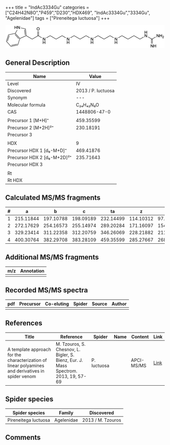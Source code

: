 +++
title = "IndAc3334Gu"
categories = ["C24H42N8O","P459","D230","HDX469",
"IndAc3334Gu","3334Gu",
"Agelenidae"]
tags = ["Pireneitega luctuosa"]
+++

![](/img/IndAc3334Gu.png)

## General Description

| Name                        | Value              |
|-----------------------------|--------------------|
| Level                       | IV                 |
| Discovered                  | 2013 / P. luctuosa |
| Synonym                     | ---                |
| Molecular formula           | C₂₄H₄₂N₈O          |
| CAS                         | 1448806-47-0       |
|                             |                    |
| Precursor 1 [M+H]⁺          | 459.35599          |
| Precursor 2 [M+2H]²⁺        | 230.18191          |
| Precursor 3                 |                    |
|                             |                    |
| HDX                         | 9                  |
| Precursor HDX 1 [d₉-M+D]⁺   | 469.41876          |
| Precursor HDX 2 [d₉-M+2D]²⁺ | 235.71643          |
| Precursor HDX 3             |                    |
|                             |                    |
| Rt                          |                    |
| Rt HDX                      |                    |

## Calculated MS/MS fragments

| # | a         | b         | c         | ta        | z         | y         | tz        |
|---|-----------|-----------|-----------|-----------|-----------|-----------|-----------|
| 1 | 215.11844 | 197.10788 | 198.09189 | 232.14499 | 114.10312 | 97.07657  | 131.12967 |
| 2 | 272.17629 | 254.16573 | 255.14974 | 289.20284 | 171.16097 | 154.13442 | 188.18752 |
| 3 | 329.23414 | 311.22358 | 312.20759 | 346.26069 | 228.21882 | 211.19227 | 245.24537 |
| 4 | 400.30764 | 382.29708 | 383.28109 | 459.35599 | 285.27667 | 268.25012 | 302.30322 |

## Additional MS/MS fragments

| m/z       | Annotation |
|-----------|------------|
|           |            |

## Recorded MS/MS spectra

| pdf | Precursor | Co-eluting | Spider | Source | Author |
|-----|-----------|------------|--------|--------|--------|
|     |           |            |        |        |        |

## References

| Title                                                                                             | Reference                                                                           | Spider      | Name | Content    | Link                                                       |
|---------------------------------------------------------------------------------------------------|-------------------------------------------------------------------------------------|-------------|------|------------|------------------------------------------------------------|
| A template approach for the characterization of linear polyamines and derivatives in spider venom | M. Tzouros, S. Chesnov, L. Bigler, S. Bienz, Eur. J. Mass Spectrom. 2013, 19, 57-69 | P. luctuosa |      | APCI-MS/MS | [Link](https://journals.sagepub.com/doi/10.1255/ejms.1213) |

## Spider species

| Spider species       | Family     | Discovered        |
|----------------------|------------|-------------------|
| Pireneitega luctuosa | Agelenidae | 2013 / M. Tzouros |

## Comments